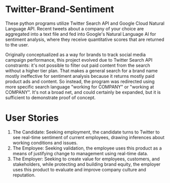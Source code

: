 # Twitter-Brand-Sentiment
These python programs utilize Twitter Search API and Google Cloud Natural Language API. Recent tweets about a company of your choice are aggregated into a text file and fed into Google's Natural Language AI for sentiment analysis, where they receive quantitative scores that are returned to the user. 

Originally conceptualized as a way for brands to track social media campaign performance, this project evolved due to Twitter Search API constraints: it's not possible to filter out paid content from the search without a higher tier plan. That makes a general search for a brand name mostly ineffective for sentiment analysis because it returns mostly paid product ads and content. So instead, the program was redirected using more specific search language "working for COMPANY" or "working at COMPANY". It's not a broad net, and could certainly be expanded, but it is sufficient to demonstrate proof of concept. 

# User Stories
  1. The Candidate: Seeking employment, the candidate turns to Twitter to see real-time sentiment of current employees, drawing inferences about working conditions and issues. 
  2. The Employee: Seeking validation, the employee uses this product as a means of justifying change to management using real-time data.
  3. The Employer: Seeking to create value for employees, customers, and stakeholders, while protecting and building brand equity, the employer uses this product to evaluate and improve company culture and reputation. 
